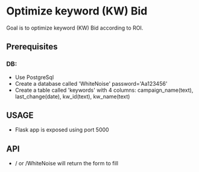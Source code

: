 # Optimize keyword (KW) Bid

Goal is to optimize keyword (KW) Bid according to ROI.

## Prerequisites

### DB:
  * Use PostgreSql
  * Create a database called 'WhiteNoise' password='Aa123456'
  * Create a table called 'keywords' with 4 columns: campaign_name(text), last_change(date), kw_id(text), kw_name(text)

## USAGE
  * Flask app is exposed using port 5000

## API
  * / or /WhiteNoise will return the form to fill
